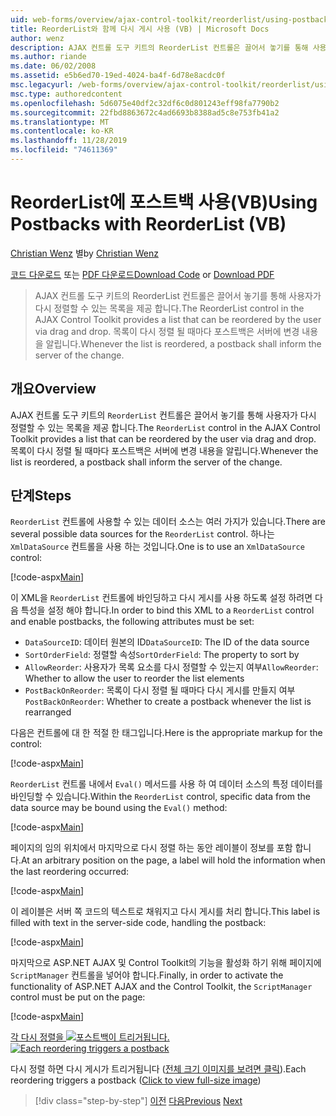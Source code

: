 ```yaml
---
uid: web-forms/overview/ajax-control-toolkit/reorderlist/using-postbacks-with-reorderlist-vb
title: ReorderList와 함께 다시 게시 사용 (VB) | Microsoft Docs
author: wenz
description: AJAX 컨트롤 도구 키트의 ReorderList 컨트롤은 끌어서 놓기를 통해 사용자가 다시 정렬할 수 있는 목록을 제공 합니다. 목록이 다시 정렬 될 때마다 po ...
ms.author: riande
ms.date: 06/02/2008
ms.assetid: e5b6ed70-19ed-4024-ba4f-6d78e8acdc0f
msc.legacyurl: /web-forms/overview/ajax-control-toolkit/reorderlist/using-postbacks-with-reorderlist-vb
msc.type: authoredcontent
ms.openlocfilehash: 5d6075e40df2c32df6c0d801243eff98fa7790b2
ms.sourcegitcommit: 22fbd8863672c4ad6693b8388ad5c8e753fb41a2
ms.translationtype: MT
ms.contentlocale: ko-KR
ms.lasthandoff: 11/28/2019
ms.locfileid: "74611369"
---
```

# <a name="using-postbacks-with-reorderlist-vb"></a><span data-ttu-id="8e4ee-104">ReorderList에 포스트백 사용(VB)</span><span class="sxs-lookup"><span data-stu-id="8e4ee-104">Using Postbacks with ReorderList (VB)</span></span>

<span data-ttu-id="8e4ee-105">[Christian Wenz](https://github.com/wenz) 별</span><span class="sxs-lookup"><span data-stu-id="8e4ee-105">by [Christian Wenz](https://github.com/wenz)</span></span>

<span data-ttu-id="8e4ee-106">[코드 다운로드](https://download.microsoft.com/download/9/3/f/93f8daea-bebd-4821-833b-95205389c7d0/ReorderList4.vb.zip) 또는 [PDF 다운로드](https://download.microsoft.com/download/2/d/c/2dc10e34-6983-41d4-9c08-f78f5387d32b/reorderlist4VB.pdf)</span><span class="sxs-lookup"><span data-stu-id="8e4ee-106">[Download Code](https://download.microsoft.com/download/9/3/f/93f8daea-bebd-4821-833b-95205389c7d0/ReorderList4.vb.zip) or [Download PDF](https://download.microsoft.com/download/2/d/c/2dc10e34-6983-41d4-9c08-f78f5387d32b/reorderlist4VB.pdf)</span></span>

> <span data-ttu-id="8e4ee-107">AJAX 컨트롤 도구 키트의 ReorderList 컨트롤은 끌어서 놓기를 통해 사용자가 다시 정렬할 수 있는 목록을 제공 합니다.</span><span class="sxs-lookup"><span data-stu-id="8e4ee-107">The ReorderList control in the AJAX Control Toolkit provides a list that can be reordered by the user via drag and drop.</span></span> <span data-ttu-id="8e4ee-108">목록이 다시 정렬 될 때마다 포스트백은 서버에 변경 내용을 알립니다.</span><span class="sxs-lookup"><span data-stu-id="8e4ee-108">Whenever the list is reordered, a postback shall inform the server of the change.</span></span>

## <a name="overview"></a><span data-ttu-id="8e4ee-109">개요</span><span class="sxs-lookup"><span data-stu-id="8e4ee-109">Overview</span></span>

<span data-ttu-id="8e4ee-110">AJAX 컨트롤 도구 키트의 `ReorderList` 컨트롤은 끌어서 놓기를 통해 사용자가 다시 정렬할 수 있는 목록을 제공 합니다.</span><span class="sxs-lookup"><span data-stu-id="8e4ee-110">The `ReorderList` control in the AJAX Control Toolkit provides a list that can be reordered by the user via drag and drop.</span></span> <span data-ttu-id="8e4ee-111">목록이 다시 정렬 될 때마다 포스트백은 서버에 변경 내용을 알립니다.</span><span class="sxs-lookup"><span data-stu-id="8e4ee-111">Whenever the list is reordered, a postback shall inform the server of the change.</span></span>

## <a name="steps"></a><span data-ttu-id="8e4ee-112">단계</span><span class="sxs-lookup"><span data-stu-id="8e4ee-112">Steps</span></span>

<span data-ttu-id="8e4ee-113">`ReorderList` 컨트롤에 사용할 수 있는 데이터 소스는 여러 가지가 있습니다.</span><span class="sxs-lookup"><span data-stu-id="8e4ee-113">There are several possible data sources for the `ReorderList` control.</span></span> <span data-ttu-id="8e4ee-114">하나는 `XmlDataSource` 컨트롤을 사용 하는 것입니다.</span><span class="sxs-lookup"><span data-stu-id="8e4ee-114">One is to use an `XmlDataSource` control:</span></span>

[!code-aspx[Main](using-postbacks-with-reorderlist-vb/samples/sample1.aspx)]

<span data-ttu-id="8e4ee-115">이 XML을 `ReorderList` 컨트롤에 바인딩하고 다시 게시를 사용 하도록 설정 하려면 다음 특성을 설정 해야 합니다.</span><span class="sxs-lookup"><span data-stu-id="8e4ee-115">In order to bind this XML to a `ReorderList` control and enable postbacks, the following attributes must be set:</span></span>

- <span data-ttu-id="8e4ee-116">`DataSourceID`: 데이터 원본의 ID</span><span class="sxs-lookup"><span data-stu-id="8e4ee-116">`DataSourceID`: The ID of the data source</span></span>
- <span data-ttu-id="8e4ee-117">`SortOrderField`: 정렬할 속성</span><span class="sxs-lookup"><span data-stu-id="8e4ee-117">`SortOrderField`: The property to sort by</span></span>
- <span data-ttu-id="8e4ee-118">`AllowReorder`: 사용자가 목록 요소를 다시 정렬할 수 있는지 여부</span><span class="sxs-lookup"><span data-stu-id="8e4ee-118">`AllowReorder`: Whether to allow the user to reorder the list elements</span></span>
- <span data-ttu-id="8e4ee-119">`PostBackOnReorder`: 목록이 다시 정렬 될 때마다 다시 게시를 만들지 여부</span><span class="sxs-lookup"><span data-stu-id="8e4ee-119">`PostBackOnReorder`: Whether to create a postback whenever the list is rearranged</span></span>

<span data-ttu-id="8e4ee-120">다음은 컨트롤에 대 한 적절 한 태그입니다.</span><span class="sxs-lookup"><span data-stu-id="8e4ee-120">Here is the appropriate markup for the control:</span></span>

[!code-aspx[Main](using-postbacks-with-reorderlist-vb/samples/sample2.aspx)]

<span data-ttu-id="8e4ee-121">`ReorderList` 컨트롤 내에서 `Eval()` 메서드를 사용 하 여 데이터 소스의 특정 데이터를 바인딩할 수 있습니다.</span><span class="sxs-lookup"><span data-stu-id="8e4ee-121">Within the `ReorderList` control, specific data from the data source may be bound using the `Eval()` method:</span></span>

[!code-aspx[Main](using-postbacks-with-reorderlist-vb/samples/sample3.aspx)]

<span data-ttu-id="8e4ee-122">페이지의 임의 위치에서 마지막으로 다시 정렬 하는 동안 레이블이 정보를 포함 합니다.</span><span class="sxs-lookup"><span data-stu-id="8e4ee-122">At an arbitrary position on the page, a label will hold the information when the last reordering occurred:</span></span>

[!code-aspx[Main](using-postbacks-with-reorderlist-vb/samples/sample4.aspx)]

<span data-ttu-id="8e4ee-123">이 레이블은 서버 쪽 코드의 텍스트로 채워지고 다시 게시를 처리 합니다.</span><span class="sxs-lookup"><span data-stu-id="8e4ee-123">This label is filled with text in the server-side code, handling the postback:</span></span>

[!code-aspx[Main](using-postbacks-with-reorderlist-vb/samples/sample5.aspx)]

<span data-ttu-id="8e4ee-124">마지막으로 ASP.NET AJAX 및 Control Toolkit의 기능을 활성화 하기 위해 페이지에 `ScriptManager` 컨트롤을 넣어야 합니다.</span><span class="sxs-lookup"><span data-stu-id="8e4ee-124">Finally, in order to activate the functionality of ASP.NET AJAX and the Control Toolkit, the `ScriptManager` control must be put on the page:</span></span>

[!code-aspx[Main](using-postbacks-with-reorderlist-vb/samples/sample6.aspx)]

<span data-ttu-id="8e4ee-125">[각 다시 정렬을 ![포스트백이 트리거됩니다.](using-postbacks-with-reorderlist-vb/_static/image2.png)](using-postbacks-with-reorderlist-vb/_static/image1.png)</span><span class="sxs-lookup"><span data-stu-id="8e4ee-125">[![Each reordering triggers a postback](using-postbacks-with-reorderlist-vb/_static/image2.png)](using-postbacks-with-reorderlist-vb/_static/image1.png)</span></span>

<span data-ttu-id="8e4ee-126">다시 정렬 하면 다시 게시가 트리거됩니다 ([전체 크기 이미지를 보려면 클릭](using-postbacks-with-reorderlist-vb/_static/image3.png)).</span><span class="sxs-lookup"><span data-stu-id="8e4ee-126">Each reordering triggers a postback ([Click to view full-size image](using-postbacks-with-reorderlist-vb/_static/image3.png))</span></span>

> [!div class="step-by-step"]
> <span data-ttu-id="8e4ee-127">[이전](drag-and-drop-via-reorderlist-cs.md)
> [다음](drag-and-drop-via-reorderlist-vb.md)</span><span class="sxs-lookup"><span data-stu-id="8e4ee-127">[Previous](drag-and-drop-via-reorderlist-cs.md)
[Next](drag-and-drop-via-reorderlist-vb.md)</span></span>
